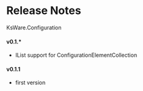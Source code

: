 ﻿# Release Notes
KsWare.Configuration

#### v0.1.*
- IList<T> support for ConfigurationElementCollection

#### v0.1.1
- first version

